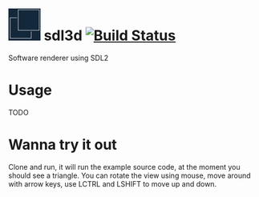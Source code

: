 # ![](/img/icon.png) sdl3d [![Build Status](https://api.travis-ci.org/ca1ek/sdl3d.svg?branch=refactor)](https://travis-ci.org/ca1ek/sdl3d)
Software renderer using SDL2

# Usage
TODO

# Wanna try it out
Clone and run, it will run the example source code, at the moment you should see a triangle.
You can rotate the view using mouse, move around with arrow keys, use LCTRL and LSHIFT to move up and down.
